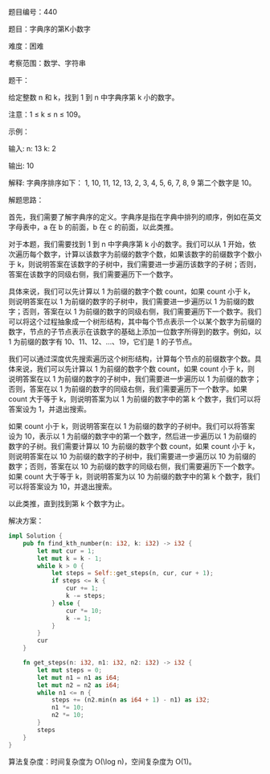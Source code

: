 题目编号：440

题目：字典序的第K小数字

难度：困难

考察范围：数学、字符串

题干：

给定整数 n 和 k，找到 1 到 n 中字典序第 k 小的数字。

注意：1 ≤ k ≤ n ≤ 109。

示例：

输入:
n: 13   k: 2

输出:
10

解释:
字典序排序如下：
1, 10, 11, 12, 13, 2, 3, 4, 5, 6, 7, 8, 9
第二个数字是 10。

解题思路：

首先，我们需要了解字典序的定义。字典序是指在字典中排列的顺序，例如在英文字母表中，a 在 b 的前面，b 在 c 的前面，以此类推。

对于本题，我们需要找到 1 到 n 中字典序第 k 小的数字。我们可以从 1 开始，依次遍历每个数字，计算以该数字为前缀的数字个数，如果该数字的前缀数字个数小于 k，则说明答案在该数字的子树中，我们需要进一步遍历该数字的子树；否则，答案在该数字的同级右侧，我们需要遍历下一个数字。

具体来说，我们可以先计算以 1 为前缀的数字个数 count，如果 count 小于 k，则说明答案在以 1 为前缀的数字的子树中，我们需要进一步遍历以 1 为前缀的数字；否则，答案在以 1 为前缀的数字的同级右侧，我们需要遍历下一个数字。我们可以将这个过程抽象成一个树形结构，其中每个节点表示一个以某个数字为前缀的数字，节点的子节点表示在该数字的基础上添加一位数字所得到的数字。例如，以 1 为前缀的数字有 10、11、12、...、19，它们是 1 的子节点。

我们可以通过深度优先搜索遍历这个树形结构，计算每个节点的前缀数字个数。具体来说，我们可以先计算以 1 为前缀的数字个数 count，如果 count 小于 k，则说明答案在以 1 为前缀的数字的子树中，我们需要进一步遍历以 1 为前缀的数字；否则，答案在以 1 为前缀的数字的同级右侧，我们需要遍历下一个数字。如果 count 大于等于 k，则说明答案为以 1 为前缀的数字中的第 k 个数字，我们可以将答案设为 1，并退出搜索。

如果 count 小于 k，则说明答案在以 1 为前缀的数字的子树中。我们可以将答案设为 10，表示以 1 为前缀的数字中的第一个数字，然后进一步遍历以 1 为前缀的数字的子树。我们需要计算以 10 为前缀的数字个数 count，如果 count 小于 k，则说明答案在以 10 为前缀的数字的子树中，我们需要进一步遍历以 10 为前缀的数字；否则，答案在以 10 为前缀的数字的同级右侧，我们需要遍历下一个数字。如果 count 大于等于 k，则说明答案为以 10 为前缀的数字中的第 k 个数字，我们可以将答案设为 10，并退出搜索。

以此类推，直到找到第 k 个数字为止。

解决方案：

```rust
impl Solution {
    pub fn find_kth_number(n: i32, k: i32) -> i32 {
        let mut cur = 1;
        let mut k = k - 1;
        while k > 0 {
            let steps = Self::get_steps(n, cur, cur + 1);
            if steps <= k {
                cur += 1;
                k -= steps;
            } else {
                cur *= 10;
                k -= 1;
            }
        }
        cur
    }

    fn get_steps(n: i32, n1: i32, n2: i32) -> i32 {
        let mut steps = 0;
        let mut n1 = n1 as i64;
        let mut n2 = n2 as i64;
        while n1 <= n {
            steps += (n2.min(n as i64 + 1) - n1) as i32;
            n1 *= 10;
            n2 *= 10;
        }
        steps
    }
}
```

算法复杂度：时间复杂度为 O(\log n)，空间复杂度为 O(1)。